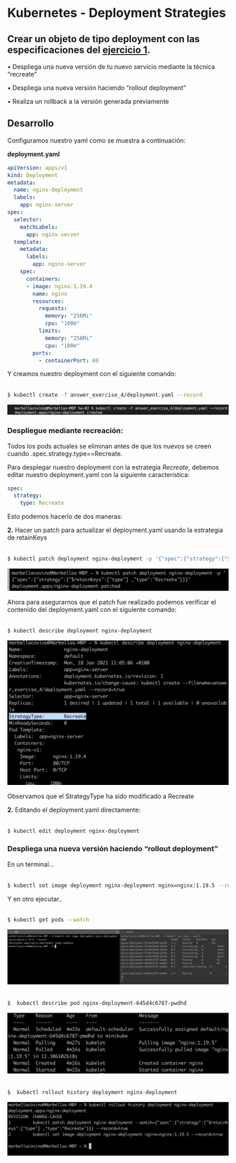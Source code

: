 # Kubernetes - Deployment Strategies
## Crear un objeto de tipo deployment con las especificaciones del [ejercicio 1](https://github.com/marbellacovino/kube-exercises/tree/main/hw-02/answer_exercise_1).

• Despliega una nueva versión de tu nuevo servicio mediante la técnica “recreate”

• Despliega una nueva versión haciendo “rollout deployment”

• Realiza un rollback a la versión generada previamente

## Desarrollo

Configuramos nuestro yaml como se muestra a continuación:

**deployment.yaml**

```yaml
apiVersion: apps/v1
kind: Deployment
metadata:
  name: nginx-deployment
  labels:
    app: nginx-server
spec:
  selector:
    matchLabels:
      app: nginx-server 
  template:
    metadata:
      labels: 
        app: nginx-server
    spec:
      containers:
      - image: nginx:1.19.4
        name: nginx
        resources:
          requests:
            memory: "256Mi"
            cpu: "100m"
          limits:
            memory: "256Mi"
            cpu: "100m"
        ports:
          - containerPort: 80
```

Y creamos nuestro deployment con el siguiente comando:

```sh

$ kubectl create -f answer_exercise_4/deployment.yaml --record

```
![Alt text](https://github.com/marbellacovino/kube-exercises/blob/main/hw-02/images/deployment.png  "Deployment")

### Despliegue mediante recreación:

Todos los pods actuales se eliminan antes de que los nuevos se creen cuando .spec.strategy.type==Recreate.

Para desplegar nuestro deployment con la estrategia _Recreate_, debemos editar nuestro deployment.yaml con la siguiente caracteristíca:

```yaml
spec:
  strategy:
    type: Recreate
```

Esto podemos hacerlo de dos maneras:

**2.**  Hacer un patch para actualizar el deployment.yaml usando la estrategia de retainKeys

```sh

$ kubectl patch deployment nginx-deployment -p '{"spec":{"strategy":{"$retainKeys":["type"] ,"type":"Recreate"}}}' --record

```

![Alt text](https://github.com/marbellacovino/kube-exercises/blob/main/hw-02/images/deploymentRecreate1.0.png  "DeploymentRecreatePatch")

Ahora para asegurarnos que el patch fue realizado podemos verificar el contenido del deployment.yaml con el siguiente comando:

```sh

$ kubectl describe deployment nginx-deployment 

```

![Alt text](https://github.com/marbellacovino/kube-exercises/blob/main/hw-02/images/deploymentRecreate1.1.png  "DeploymentRecreatePatch")

Observamos que el StrategyType ha sido modificado a Recreate

**2.** Editando el deployment.yaml directamente:

```sh

$ kubectl edit deployment nginx-deployment

```

### Despliega una nueva versión haciendo “rollout deployment”

En un terminal...

```sh

$ kubectl set image deployment nginx-deployment nginx=nginx:1.19.5 --record

```
Y en otro ejecutar..

```sh

$ kubectl get pods --watch

```
![Alt text](https://github.com/marbellacovino/kube-exercises/blob/main/hw-02/images/rolloutDeployment1.0.png  "rolloutDeployment")

```sh

$  kubectl describe pod nginx-deployment-645d4c6787-pwdhd

```

![Alt text](https://github.com/marbellacovino/kube-exercises/blob/main/hw-02/images/rolloutDeployment1.1.png  "rolloutDeployment")


```sh

$  kubectl rollout history deployment nginx-deployment

```

![Alt text](https://github.com/marbellacovino/kube-exercises/blob/main/hw-02/images/rolloutDeployment1.3.png  "rolloutDeployment")
